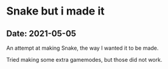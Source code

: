 # Snake but i made it

## Date: 2021-05-05

An attempt at making Snake, the way I wanted it to be made.

Tried making some extra gamemodes, but those did not work.